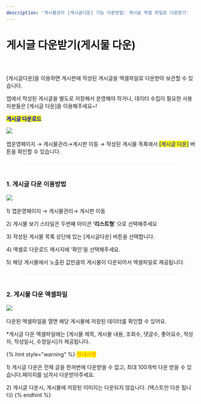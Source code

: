 ```yaml
---
description: '게시물관리 [게시글다운] 기능 이용방법: 게시글 엑셀 파일로 다운받기'
---
```


# 게시글 다운받기(게시물 다운)

<figure><img src="../../../.gitbook/assets/구분선 (4).PNG" alt=""><figcaption></figcaption></figure>

\[게시글다운]을 이용하면 게시판에 작성된 게시글을 엑셀파일로 다운받아 보관할 수 있습니다.

앱에서 작성된 게시글을 별도로 저장해서 운영해야 하거나, 데이터 수집이 필요한 사용자분들은 \[게시글 다운]을 이용해주세요\~!



<mark style="color:blue;">**게시글 다운로드**</mark>

![](https://wp.swing2app.co.kr/wp-content/uploads/2019/05/%EA%B2%8C%EC%8B%9C%EA%B8%80%EB%8B%A4%EC%9A%B4.png)

앱운영페이지 → 게시물관리→게시판 이동 → 작성된 게시물 목록에서 <mark style="color:blue;">\[게시글 다운]</mark> 버튼을 확인할 수 있습니다.

<figure><img src="../../../.gitbook/assets/구분선 (4).PNG" alt=""><figcaption></figcaption></figure>

### 1. 게시글 다운 이용방법

![](https://wp.swing2app.co.kr/wp-content/uploads/2019/05/%EA%B2%8C%EC%8B%9C%EA%B8%80%EB%8B%A4%EC%9A%B42.png)

1\) 앱운영페이지 → 게시물관리→ 게시판 이동

2\) 게시물 보기 스타일은 두번째 아이콘 **‘리스트형**‘ 으로 선택해주세요

3\) 작성된 게시물 목록 상단에 있는 \[게시글다운] 버튼을 선택합니다.

4\) 엑셀로 다운로드 메시지에 ‘확인’을 선택해주세요.

5\) 해당 게시물에서 노출된 값만큼의 게시물이 다운되어서 엑셀파일로 제공됩니다.

<figure><img src="../../../.gitbook/assets/구분선 (4).PNG" alt=""><figcaption></figcaption></figure>

### 2. 게시물 다운 엑셀파일

![](https://wp.swing2app.co.kr/wp-content/uploads/2019/05/%EA%B2%8C%EC%8B%9C%EA%B8%80%EB%8B%A4%EC%9A%B43.png)

다운된 엑셀파일을 열면 해당 게시물에 저장된 데이터를 확인할 수 있어요.

\*게시글 다운 엑셀파일에는 \[게시물 제목, 게시물 내용, 조회수, 댓글수, 좋아요수, 작성자, 작성일시, 수정일시]가 제공됩니다.

{% hint style="warning" %}
<mark style="color:orange;">**안내사항**</mark>

1\) 게시글 다운은 전체 글을 한꺼번에 다운받을 수 없고, 최대 100개씩 다운 받을 수 있습니다.페이지를 넘겨서 다운받아주세요.

2\) 게시글 다운시, 게시물에 저장된 이미지는 다운되지 않습니다. (텍스트만 다운 됩니다)
{% endhint %}

​
